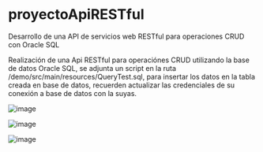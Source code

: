 # proyectoApiRESTful
Desarrollo de una API de servicios web RESTful para operaciones CRUD con Oracle SQL

Realización de una Api RESTful para operaciónes CRUD utilizando la base de datos Oracle SQL, se adjunta un script en la ruta /demo/src/main/resources/QueryTest.sql, para insertar los datos en la tabla creada en base de datos, recuerden actualizar las credenciales de su conexión a base de datos con la suyas.

![image](https://github.com/ricardogomez99/proyectoApiRESTful/assets/92341478/0ec9f6f5-5780-49b5-b8ce-7d16ba43210b)


![image](https://github.com/ricardogomez99/proyectoApiRESTful/assets/92341478/d62031e0-262f-4368-aebc-e76763380081)

![image](https://github.com/ricardogomez99/proyectoApiRESTful/assets/92341478/15a0668d-403a-4e2f-9c35-4d5cef620d05)




